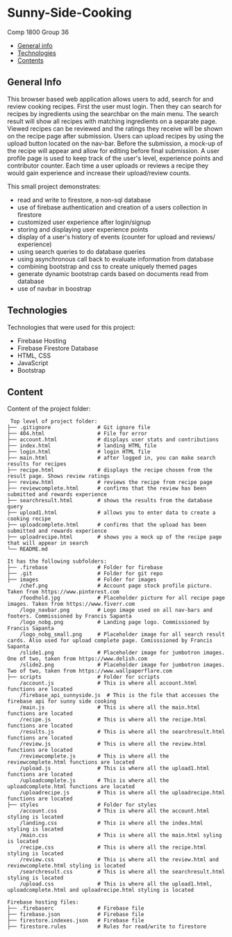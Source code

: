 # Sunny-Side-Cooking
Comp 1800 Group 36
* [General info](#general-info)
* [Technologies](#technologies)
* [Contents](#content)

## General Info
This browser based web application allows users to add, search for and review cooking recipes. 
First the user must login. Then they can search for recipes by ingredients using the searchbar 
on the main menu. The search result will show all recipes with matching ingredients on a separate page.
Viewed recipes can be reviewed and the ratings they receive will be shown on the recipe page after submission.
Users can upload recipes by using the upload button located on the nav-bar. Before the submission, a mock-up
of the recipe will appear and allow for editing before final submission. A user profile page is used to keep
track of the user's level, experience points and contributor counter. Each time a user uploads or reviews a recipe
they would gain experience and increase their upload/review counts.

This small project demonstrates:
* read and write to firestore, a non-sql database
* use of firebase authentication and creation of a users collection in firestore
* customized user experience after login/signup
* storing and displaying user experience points
* display of a user's history of events (counter for upload and reviews/ experience)
* using search queries to do database queries
* using asynchronous call back to evaluate information from database
* combining bootstrap and css to create uniquely themed pages 
* generate dynamic bootstrap cards based on documents read from database
* use of navbar in boostrap

	
## Technologies
Technologies that were used for this project:
* Firebase Hosting
* Firebase Firestore Database
* HTML, CSS
* JavaScript
* Bootstrap 
	
## Content
Content of the project folder:

```
 Top level of project folder: 
├── .gitignore               # Git ignore file
├── 404.html                 # File for error
├── account.html             # displays user stats and contributions
├── index.html               # landing HTML file
├── login.html               # login HTML file
├── main.html                # after logged in, you can make search results for recipes
├── recipe.html              # displays the recipe chosen from the result page. Shows review ratings
├── review.html              # reviews the recipe from recipe page
├── reviewcomplete.html      # confirms that the review has been submitted and rewards experience
├── searchresult.html        # shows the results from the database query
├── upload1.html             # allows you to enter data to create a cooking recipe
├── uploadcomplete.html      # confirms that the upload has been submitted and rewards experience
├── uploadrecipe.html        # shows you a mock up of the recipe page that will appear in search
└── README.md

It has the following subfolders:
├── .firebase                # Folder for firebase
├── .git                     # Folder for git repo
├── images                   # Folder for images
	/chef.png				 # Account page stock profile picture. Taken from https://www.pinterest.com
	/foodhold.jpg 			 # Placeholder picture for all recipe page images. Taken from https://www.fiverr.com
	/logo_navbar.png		 # Logo image used on all nav-bars and footers. Commissioned by Francis Sapanta
	/logo_nobg.png			 # Landing page logo. Commissioned by Francis Sapanta
	/logo_nobg_small.png	 # Placeholder image for all search result cards. Also used for upload complete page. Comisssioned by Francis Sapanta
	/slide1.png				 # Placeholder image for jumbotron images. One of two, taken from https://www.delish.com
	/slide2.png				 # Placeholder image for jumbotron images. Two of two, taken from https://www.wallpaperflare.com
├── scripts                  # Folder for scripts
    /account.js              # This is where all account.html functions are located
	/firebase_api_sunnyside.js 	# This is the file that accesses the firebase api for sunny side cooking
	/main.js              	 # This is where all the main.html functions are located
	/recipe.js               # This is where all the recipe.html functions are located
	/results.js              # This is where all the searchresult.html functions are located
	/review.js               # This is where all the review.html functions are located
	/reviewcomplete.js       # This is where all the reviewcomplete.html functions are located
	/upload.js               # This is where all the upload1.html functions are located
	/uploadcomplete.js       # This is where all the uploadcomplete.html functions are located
	/uploadrecipe.js         # This is where all the uploadrecipe.html functions are located
├── styles                   # Folder for styles
	/account.css         	 # This is where all the account.html styling is located
	/landing.css             # This is where all the index.html styling is located
	/main.css                # This is where all the main.html syling is located
	/recipe.css              # This is where all the recipe.html styling is located
	/review.css              # This is where all the review.html and reviewcomplete.html styling is located
	/searchresult.css        # This is where all the searchresult.html styling is located
	/upload.css         	 # This is where all the upload1.html, uploadcomplete.html and uploadrecipe.html styling is located

Firebase hosting files: 
├── .firebaserc              # Firebase file
├── firebase.json            # Firebase file
├── firestore.indexes.json   # Firebase file
├── firestore.rules          # Rules for read/write to firestore
